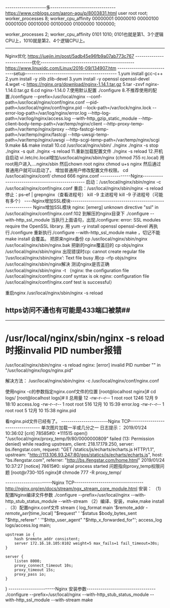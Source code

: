 --------------------多--------------------------------
https://www.cnblogs.com/aaron-agu/p/8003831.html
user root root;
worker_processes  8;
worker_cpu_affinity 00000001 00000010 00000100 00001000 00010000 00100000 01000000 1000000; 

worker_processes 2;
worker_cpu_affinity 0101 1010;
0101也就是第1、3个逻辑CPU上，1010就是第2、4个逻辑CPU上。 

----------------------------------------------------
Nginx优化
https://juejin.im/post/5adb45e96fb9a07ab773c767
---------------------------优化----------------------------------------------
https://www.linuxidc.com/Linux/2016-09/134907.htm
---------------------------setup---------------------------------------------
1.yum install gcc-c++
2.yum install -y zlib zlib-devel
3.yum install -y openssl openssl-devel
4.wget -c https://nginx.org/download/nginx-1.14.1.tar.gz
5.tar -zxvf nginx-1.14.0.tar.gz
6.cd nginx-1.14.0
7.使用默认配置  ./configure
8.不推荐使用的配置./configure \--prefix=/usr/local/nginx \--conf-path=/usr/local/nginx/conf/nginx.conf \--pid-path=/usr/local/nginx/conf/nginx.pid \--lock-path=/var/lock/nginx.lock \--error-log-path=/var/log/nginx/error.log \--http-log-path=/var/log/nginx/access.log \--with-http_gzip_static_module \--http-client-body-temp-path=/var/temp/nginx/client \--http-proxy-temp-path=/var/temp/nginx/proxy \--http-fastcgi-temp-path=/var/temp/nginx/fastcgi \--http-uwsgi-temp-path=/var/temp/nginx/uwsgi \--http-scgi-temp-path=/var/temp/nginx/scgi
9.make && make install
10.cd /usr/local/nginx/sbin/
	./nginx 
	./nginx -s stop
	./nginx -s quit
	./nginx -s reload
11.重新加载配置文件 ./nginx -s reload 
12.开机自启动
	vi /etc/rc.local增加/usr/local/nginx/sbin/nginx (chmod 755 rc.local)
用root用户进入....nginx/sbin
然后chown root nginx
chmod u+s nginx
然后通过普通用户就可以启动了。
增加普通用户修改配置文件权限。
cd /usr/local/nginx/conf/
chmod 666 nginx.conf
---------------Nginx-------------------------------------------------
启动：/usr/local/nginx/sbin/nginx -c /usr/local/nginx/conf/nginx.conf
重启：/usr/local/nginx/sbin/nginx -s  reload
停止：ps–ef | grepnginx（查看进程号）
kill -9 主进程号
kill -9 子进程号（可能有多个）
----Nginx增加SSL模块-----------------------------------------------------------
Nginx增加SSL模块
nginx: [emerg] unknown directive "ssl" in /usr/local/nginx/conf/nginx.conf:102 
到解压的nginx目录下
./configure --with-http_ssl_module
当执行上面语句，出现./configure: error: SSL modules require the OpenSSL library.
用 yum -y install openssl openssl-devel
再执行./configure
重新执行./configure --with-http_ssl_module
make ，切记不能make install 会覆盖。
把原来nginx备份
cp /usr/local/nginx/sbin/nginx /usr/local/nginx/sbin/nginx.bak
把新的nginx覆盖旧的
cp objs/nginx /usr/local/nginx/sbin/nginx
出现错误时cp: cannot create regular file ‘/usr/local/nginx/sbin/nginx’: Text file busy
用cp -rfp objs/nginx /usr/local/nginx/sbin/nginx解决
测试nginx是否正确
/usr/local/nginx/sbin/nginx -t
（nginx: the configuration file /usr/local/nginx/conf/nginx.conf syntax is ok
nginx: configuration file /usr/local/nginx/conf/nginx.conf test is successful）

重启nginx
/usr/local/nginx/sbin/nginx -s reload
## https访问不通也有可能是433端口被禁##
--------------------------------------------------------------------------------------------------------
# /usr/local/nginx/sbin/nginx -s reload 时报invalid PID number报错
/usr/local/nginx/sbin/nginx -s reload
nginx: [error] invalid PID number "" in "/usr/local/nginx/logs/nginx.pid"

解决方法：
 /usr/local/nginx/sbin/nginx -c /usr/local/nginx/conf/nginx.conf

使用nginx -c的参数指定nginx.conf文件的位置 
[root@localhost nginx]# cd logs/
[root@localhost logs]# ll
总用量 12
-rw-r--r-- 1 root root 1246 12月  9 18:10 access.log
-rw-r--r-- 1 root root  516 12月 10 15:39 error.log
-rw-r--r-- 1 root root    5 12月 10 15:38 nginx.pid

看nginx.pid文件已经有了。
-----------------------Nginx TCP----------------------------------
单次图片加载一半或几分之一
日志提示：
2019/01/24 10:36:02 [crit] 78585#0: *111515 open() "/usr/local/nginx/proxy_temp/9/80/0000000809" failed (13: Permission denied) while reading upstream, client: 218.17.179.250, server: bs.ifengstar.com, request: "GET /statics/js/echarts/echarts.js HTTP/1.1", upstream: "http://113.106.93.247:80/gps/statics/js/echarts/echarts.js", host: "bs.ifengstar.com", referrer: "http://bs.ifengstar.com/home.html"
2019/01/24 10:37:27 [notice] 78615#0: signal process started
问题指向proxy_temp权限问题
[root@r730-105 nginx]# chmode 777 -R proxy_temp/

-----------------------Nginx TCP----------------------------------
http://nginx.org/en/docs/stream/ngx_stream_core_module.html
安装：
（1）配置Nginx编译文件参数
./configure --prefix=/usr/local/nginx --with-http_stub_status_module --with-stream
（2）编译、安装，make,make install .
（3）配置nginx.conf文件
stream {
    log_format  main  '$remote_addr - $remote_user [$time_local] "$request" '
                      '$status $body_bytes_sent "$http_referer" '
                      '"$http_user_agent" "$http_x_forwarded_for"';
    access_log  logs/access.log  main;

    upstream io {
        hash $remote_addr consistent;
        server 172.16.18.105:8102 weight=5 max_fails=1 fail_timeout=30s;
    }
 
    server {
        listen 8000;
        proxy_connect_timeout 10s;
        proxy_timeout 15s;
        proxy_pass io;
    }
 
}
-----------------------Nginx 安装参数----------------------------------
./configure --prefix=/usr/local/nginx --with-http_stub_status_module --with-http_ssl_module --with-stream
make
